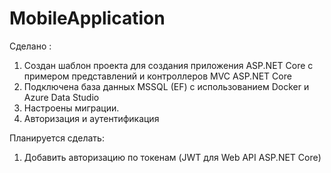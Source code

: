 # MobileApplication
Сделано :

1. Создан шаблон проекта для создания приложения ASP.NET Core c примером представлений и контроллеров MVC ASP.NET Core
2. Подключена база данных MSSQL (EF) c использованием Docker и Azure Data Studio
3. Настроены миграции.
4. Авторизация и аутентификация 

Планируется сделать:
1. Добавить авторизацию по токенам (JWT для Web API ASP.NET Core)
